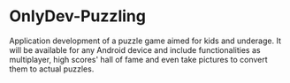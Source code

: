 # OnlyDev-Puzzling
Application development of a puzzle game aimed for kids and underage. It will be available for any Android device and include functionalities as multiplayer, high scores' hall of fame and even take pictures to convert them to actual puzzles.

